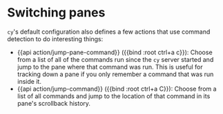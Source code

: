 # Switching panes

`cy`'s default configuration also defines a few actions that use command detection to do interesting things:

- {{api action/jump-pane-command}} ({{bind :root ctrl+a c}}): Choose from a list of all of the commands run since the `cy` server started and jump to the pane where that command was run. This is useful for tracking down a pane if you only remember a command that was run inside it.
- {{api action/jump-command}} ({{bind :root ctrl+a C}}): Choose from a list of all commands and jump to the location of that command in its pane's scrollback history.
